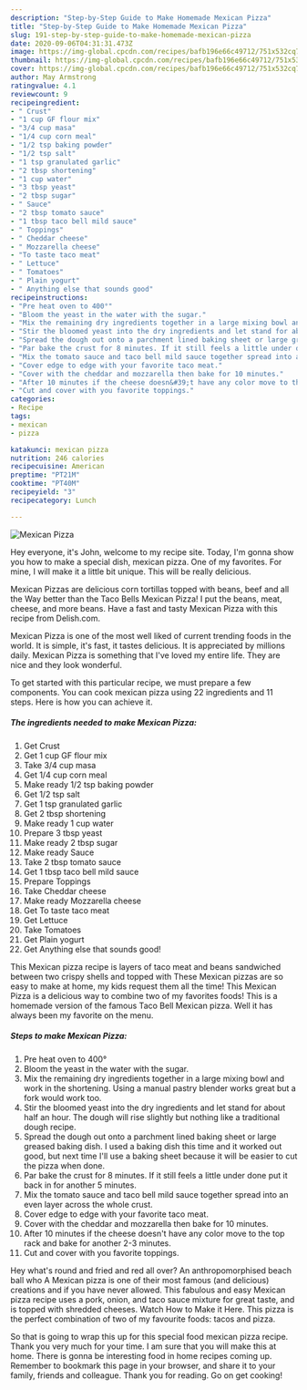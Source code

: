 ```yaml
---
description: "Step-by-Step Guide to Make Homemade Mexican Pizza"
title: "Step-by-Step Guide to Make Homemade Mexican Pizza"
slug: 191-step-by-step-guide-to-make-homemade-mexican-pizza
date: 2020-09-06T04:31:31.473Z
image: https://img-global.cpcdn.com/recipes/bafb196e66c49712/751x532cq70/mexican-pizza-recipe-main-photo.jpg
thumbnail: https://img-global.cpcdn.com/recipes/bafb196e66c49712/751x532cq70/mexican-pizza-recipe-main-photo.jpg
cover: https://img-global.cpcdn.com/recipes/bafb196e66c49712/751x532cq70/mexican-pizza-recipe-main-photo.jpg
author: May Armstrong
ratingvalue: 4.1
reviewcount: 9
recipeingredient:
- " Crust"
- "1 cup GF flour mix"
- "3/4 cup masa"
- "1/4 cup corn meal"
- "1/2 tsp baking powder"
- "1/2 tsp salt"
- "1 tsp granulated garlic"
- "2 tbsp shortening"
- "1 cup water"
- "3 tbsp yeast"
- "2 tbsp sugar"
- " Sauce"
- "2 tbsp tomato sauce"
- "1 tbsp taco bell mild sauce"
- " Toppings"
- " Cheddar cheese"
- " Mozzarella cheese"
- "To taste taco meat"
- " Lettuce"
- " Tomatoes"
- " Plain yogurt"
- " Anything else that sounds good"
recipeinstructions:
- "Pre heat oven to 400°"
- "Bloom the yeast in the water with the sugar."
- "Mix the remaining dry ingredients together in a large mixing bowl and work in the shortening. Using a manual pastry blender works great but a fork would work too."
- "Stir the bloomed yeast into the dry ingredients and let stand for about half an hour. The dough will rise slightly but nothing like a traditional dough recipe."
- "Spread the dough out onto a parchment lined baking sheet or large greased baking dish. I used a baking dish this time and it worked out good, but next time I&#39;ll use a baking sheet because it will be easier to cut the pizza when done."
- "Par bake the crust for 8 minutes. If it still feels a little under done put it back in for another 5 minutes."
- "Mix the tomato sauce and taco bell mild sauce together spread into an even layer across the whole crust."
- "Cover edge to edge with your favorite taco meat."
- "Cover with the cheddar and mozzarella then bake for 10 minutes."
- "After 10 minutes if the cheese doesn&#39;t have any color move to the top rack and bake for another 2-3 minutes."
- "Cut and cover with you favorite toppings."
categories:
- Recipe
tags:
- mexican
- pizza

katakunci: mexican pizza 
nutrition: 246 calories
recipecuisine: American
preptime: "PT21M"
cooktime: "PT40M"
recipeyield: "3"
recipecategory: Lunch

---
```



![Mexican Pizza](https://img-global.cpcdn.com/recipes/bafb196e66c49712/751x532cq70/mexican-pizza-recipe-main-photo.jpg)

Hey everyone, it's John, welcome to my recipe site. Today, I'm gonna show you how to make a special dish, mexican pizza. One of my favorites. For mine, I will make it a little bit unique. This will be really delicious.

Mexican Pizzas are delicious corn tortillas topped with beans, beef and all the Way better than the Taco Bells Mexican Pizza! I put the beans, meat, cheese, and more beans. Have a fast and tasty Mexican Pizza with this recipe from Delish.com.

Mexican Pizza is one of the most well liked of current trending foods in the world. It is simple, it's fast, it tastes delicious. It is appreciated by millions daily. Mexican Pizza is something that I've loved my entire life. They are nice and they look wonderful.


To get started with this particular recipe, we must prepare a few components. You can cook mexican pizza using 22 ingredients and 11 steps. Here is how you can achieve it.

<!--inarticleads1-->

##### The ingredients needed to make Mexican Pizza:

1. Get  Crust
1. Get 1 cup GF flour mix
1. Take 3/4 cup masa
1. Get 1/4 cup corn meal
1. Make ready 1/2 tsp baking powder
1. Get 1/2 tsp salt
1. Get 1 tsp granulated garlic
1. Get 2 tbsp shortening
1. Make ready 1 cup water
1. Prepare 3 tbsp yeast
1. Make ready 2 tbsp sugar
1. Make ready  Sauce
1. Take 2 tbsp tomato sauce
1. Get 1 tbsp taco bell mild sauce
1. Prepare  Toppings
1. Take  Cheddar cheese
1. Make ready  Mozzarella cheese
1. Get To taste taco meat
1. Get  Lettuce
1. Take  Tomatoes
1. Get  Plain yogurt
1. Get  Anything else that sounds good!


This Mexican pizza recipe is layers of taco meat and beans sandwiched between two crispy shells and topped with These Mexican pizzas are so easy to make at home, my kids request them all the time! This Mexican Pizza is a delicious way to combine two of my favorites foods! This is a homemade version of the famous Taco Bell Mexican pizza. Well it has always been my favorite on the menu. 

<!--inarticleads2-->

##### Steps to make Mexican Pizza:

1. Pre heat oven to 400°
1. Bloom the yeast in the water with the sugar.
1. Mix the remaining dry ingredients together in a large mixing bowl and work in the shortening. Using a manual pastry blender works great but a fork would work too.
1. Stir the bloomed yeast into the dry ingredients and let stand for about half an hour. The dough will rise slightly but nothing like a traditional dough recipe.
1. Spread the dough out onto a parchment lined baking sheet or large greased baking dish. I used a baking dish this time and it worked out good, but next time I&#39;ll use a baking sheet because it will be easier to cut the pizza when done.
1. Par bake the crust for 8 minutes. If it still feels a little under done put it back in for another 5 minutes.
1. Mix the tomato sauce and taco bell mild sauce together spread into an even layer across the whole crust.
1. Cover edge to edge with your favorite taco meat.
1. Cover with the cheddar and mozzarella then bake for 10 minutes.
1. After 10 minutes if the cheese doesn&#39;t have any color move to the top rack and bake for another 2-3 minutes.
1. Cut and cover with you favorite toppings.


Hey what&#39;s round and fried and red all over? An anthropomorphised beach ball who A Mexican pizza is one of their most famous (and delicious) creations and if you have never allowed. This fabulous and easy Mexican pizza recipe uses a pork, onion, and taco sauce mixture for great taste, and is topped with shredded cheeses. Watch How to Make it Here. This pizza is the perfect combination of two of my favourite foods: tacos and pizza. 

So that is going to wrap this up for this special food mexican pizza recipe. Thank you very much for your time. I am sure that you will make this at home. There is gonna be interesting food in home recipes coming up. Remember to bookmark this page in your browser, and share it to your family, friends and colleague. Thank you for reading. Go on get cooking!

